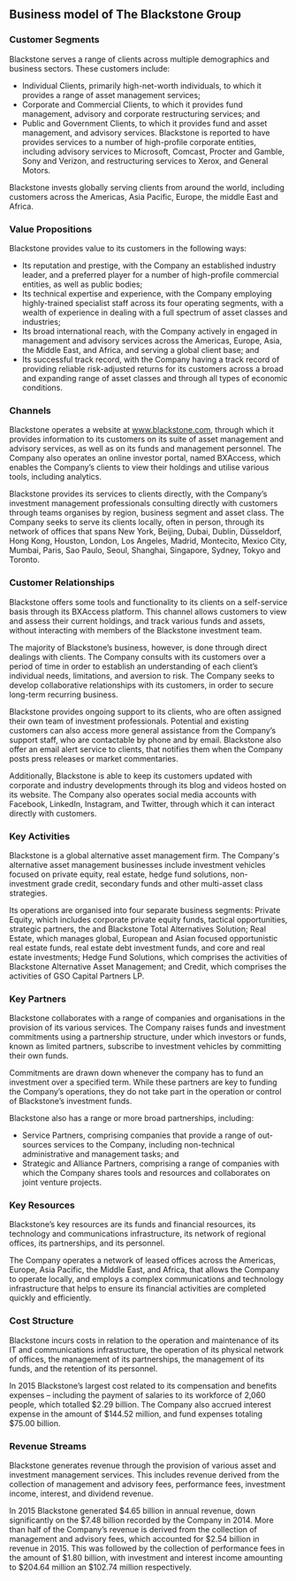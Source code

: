 Business model of The Blackstone Group
--------------------------------------

 ### Customer Segments

 Blackstone serves a range of clients across multiple demographics and business sectors. These customers include:

  * Individual Clients, primarily high-net-worth individuals, to which it provides a range of asset management services;
 * Corporate and Commercial Clients, to which it provides fund management, advisory and corporate restructuring services; and
 * Public and Government Clients, to which it provides fund and asset management, and advisory services.
  Blackstone is reported to have provides services to a number of high-profile corporate entities, including advisory services to Microsoft, Comcast, Procter and Gamble, Sony and Verizon, and restructuring services to Xerox, and General Motors.

 Blackstone invests globally serving clients from around the world, including customers across the Americas, Asia Pacific, Europe, the middle East and Africa.

 ### Value Propositions

 Blackstone provides value to its customers in the following ways:

  * Its reputation and prestige, with the Company an established industry leader, and a preferred player for a number of high-profile commercial entities, as well as public bodies;
 * Its technical expertise and experience, with the Company employing highly-trained specialist staff across its four operating segments, with a wealth of experience in dealing with a full spectrum of asset classes and industries;
 * Its broad international reach, with the Company actively in engaged in management and advisory services across the Americas, Europe, Asia, the Middle East, and Africa, and serving a global client base; and
 * Its successful track record, with the Company having a track record of providing reliable risk-adjusted returns for its customers across a broad and expanding range of asset classes and through all types of economic conditions.
  ### Channels

 Blackstone operates a website at www.blackstone.com, through which it provides information to its customers on its suite of asset management and advisory services, as well as on its funds and management personnel. The Company also operates an online investor portal, named BXAccess, which enables the Company’s clients to view their holdings and utilise various tools, including analytics.

 Blackstone provides its services to clients directly, with the Company’s investment management professionals consulting directly with customers through teams organises by region, business segment and asset class. The Company seeks to serve its clients locally, often in person, through its network of offices that spans New York, Beijing, Dubai, Dublin, Düsseldorf, Hong Kong, Houston, London, Los Angeles, Madrid, Montecito, Mexico City, Mumbai, Paris, Sao Paulo, Seoul, Shanghai, Singapore, Sydney, Tokyo and Toronto.

 ### Customer Relationships

 Blackstone offers some tools and functionality to its clients on a self-service basis through its BXAccess platform. This channel allows customers to view and assess their current holdings, and track various funds and assets, without interacting with members of the Blackstone investment team.

 The majority of Blackstone’s business, however, is done through direct dealings with clients. The Company consults with its customers over a period of time in order to establish an understanding of each client’s individual needs, limitations, and aversion to risk. The Company seeks to develop collaborative relationships with its customers, in order to secure long-term recurring business.

 Blackstone provides ongoing support to its clients, who are often assigned their own team of investment professionals. Potential and existing customers can also access more general assistance from the Company’s support staff, who are contactable by phone and by email. Blackstone also offer an email alert service to clients, that notifies them when the Company posts press releases or market commentaries.

 Additionally, Blackstone is able to keep its customers updated with corporate and industry developments through its blog and videos hosted on its website. The Company also operates social media accounts with Facebook, LinkedIn, Instagram, and Twitter, through which it can interact directly with customers.

 ### Key Activities

 Blackstone is a global alternative asset management firm. The Company's alternative asset management businesses include investment vehicles focused on private equity, real estate, hedge fund solutions, non-investment grade credit, secondary funds and other multi-asset class strategies.

 Its operations are organised into four separate business segments: Private Equity, which includes corporate private equity funds, tactical opportunities, strategic partners, the and Blackstone Total Alternatives Solution; Real Estate, which manages global, European and Asian focused opportunistic real estate funds, real estate debt investment funds, and core and real estate investments; Hedge Fund Solutions, which comprises the activities of Blackstone Alternative Asset Management; and Credit, which comprises the activities of GSO Capital Partners LP.

 ### Key Partners

 Blackstone collaborates with a range of companies and organisations in the provision of its various services. The Company raises funds and investment commitments using a partnership structure, under which investors or funds, known as limited partners, subscribe to investment vehicles by committing their own funds.

 Commitments are drawn down whenever the company has to fund an investment over a specified term. While these partners are key to funding the Company’s operations, they do not take part in the operation or control of Blackstone’s investment funds.

 Blackstone also has a range or more broad partnerships, including:

  * Service Partners, comprising companies that provide a range of out-sources services to the Company, including non-technical administrative and management tasks; and
 * Strategic and Alliance Partners, comprising a range of companies with which the Company shares tools and resources and collaborates on joint venture projects.
  ### Key Resources

 Blackstone’s key resources are its funds and financial resources, its technology and communications infrastructure, its network of regional offices, its partnerships, and its personnel.

 The Company operates a network of leased offices across the Americas, Europe, Asia Pacific, the Middle East, and Africa, that allows the Company to operate locally, and employs a complex communications and technology infrastructure that helps to ensure its financial activities are completed quickly and efficiently.

 ### Cost Structure

 Blackstone incurs costs in relation to the operation and maintenance of its IT and communications infrastructure, the operation of its physical network of offices, the management of its partnerships, the management of its funds, and the retention of its personnel.

 In 2015 Blackstone’s largest cost related to its compensation and benefits expenses – including the payment of salaries to its workforce of 2,060 people, which totalled $2.29 billion. The Company also accrued interest expense in the amount of $144.52 million, and fund expenses totaling $75.00 billion.

 ### Revenue Streams

 Blackstone generates revenue through the provision of various asset and investment management services. This includes revenue derived from the collection of management and advisory fees, performance fees, investment income, interest, and dividend revenue.

 In 2015 Blackstone generated $4.65 billion in annual revenue, down significantly on the $7.48 billion recorded by the Company in 2014. More than half of the Company’s revenue is derived from the collection of management and advisory fees, which accounted for $2.54 billion in revenue in 2015. This was followed by the collection of performance fees in the amount of $1.80 billion, with investment and interest income amounting to $204.64 million an $102.74 million respectively.